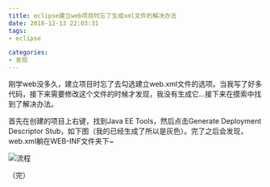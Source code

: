 ```yaml
---
title: eclipse建立web项目时忘了生成xml文件的解决办法
date: 2018-12-13 22:03:31
tags:
- eclipse

categories:
- 发现
---
```


刚学web没多久，建立项目时忘了去勾选建立web.xml文件的选项。当我写了好多代码，接下来需要修改这个文件的时候才发现，我没有生成它...接下来在摸索中找到了解决办法。
<!-- more -->
首先在创建的项目上右键，找到Java EE Tools，然后点击Generate Deployment Descriptor Stub，如下图（我的已经生成了所以是灰色）。完了之后会发现，web.xml躺在WEB-INF文件夹下~

![流程](https://img-blog.csdnimg.cn/20181213221307683.png?x-oss-process=image/watermark,type_ZmFuZ3poZW5naGVpdGk,shadow_10,text_aHR0cHM6Ly9ibG9nLmNzZG4ubmV0L21ha2Vyc3k=,size_16,color_FFFFFF,t_70)

（完）